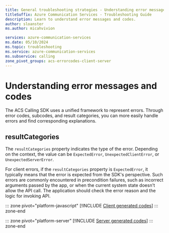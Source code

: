 ```yaml
---
title: General troubleshooting strategies - Understanding error messages and codes
titleSuffix: Azure Communication Services - Troubleshooting Guide
description: Learn to understand error messages and codes.
author: sloanster
ms.author: micahvivion

services: azure-communication-services
ms.date: 05/10/2024
ms.topic: troubleshooting
ms.service: azure-communication-services
ms.subservice: calling
zone_pivot_groups: acs-errorcodes-client-server
---
```


# Understanding error messages and codes

The ACS Calling SDK uses a unified framework to represent errors.
Through error codes, subcodes, and result categories, you can more easily handle errors and find corresponding explanations.

## resultCategories

The `resultCategories` property indicates the type of the error. Depending on the context, the value can be `ExpectedError`, `UnexpectedClientError`, or `UnexpectedServerError`.

For client errors, if the `resultCategories` property is `ExpectedError`, it typically means that the error is expected from the SDK's perspective.
Such errors are commonly encountered in precondition failures, such as incorrect arguments passed by the app,
or when the current system state doesn't allow the API call.
The application should check the error reason and the logic for invoking API.

::: zone pivot="platform-javascript"
[!INCLUDE [Client generated codes](./includes/webjs-client-code-subcode.md)]
::: zone-end

::: zone pivot="platform-server"
[!INCLUDE [Server generated codes](./includes/server-code-subcode.md)]
::: zone-end